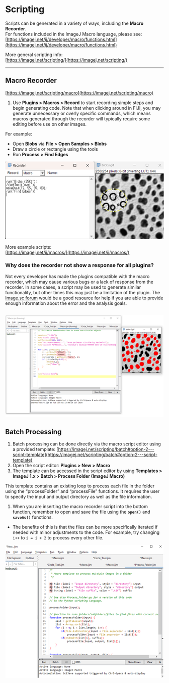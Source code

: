 # Scripting

Scripts can be generated in a variety of ways, including the **Macro Recorder**.  
For functions included in the ImageJ Macro language, please see:  
[https://imagej.net/ij/developer/macro/functions.html](https://imagej.net/ij/developer/macro/functions.html)

More general scripting info:  
[https://imagej.net/scripting/](https://imagej.net/scripting/)

---

## Macro Recorder

[https://imagej.net/scripting/macro](https://imagej.net/scripting/macro)

1. Use **Plugins > Macros > Record** to start recording simple steps and begin generating code.
Note that when clicking around in FIJI, you may generate unnecessary or overly specific commands, which means macros generated through the recorder will typically require some editing before use on other images.

For example:
- Open **Blobs** via **File > Open Samples > Blobs**
- Draw a circle or rectangle using the tools
- Run **Process > Find Edges**

![Recording a macro](images/blobs-macro.png)

More example scripts:  
[https://imagej.net/ij/macros/](https://imagej.net/ij/macros/)

### Why does the recorder not show a response for all plugins?
Not every developer has made the plugins compatible with the macro recorder, which
may cause various bugs or a lack of response from the recorder. In some cases, a script may be
used to generate similar functionality, but other times this may just be a limitation of the plugin.
The [Image.sc forum](https://forum.image.sc) would be a good resource for help if you are able to provide enough
information about the error and the analysis goals.

![Example macro](images/helen-blobs-circular.png)
---

## Batch Processing

1. Batch processing can be done directly via the macro script editor using a provided template:
   [https://imagej.net/scripting/batch#option-2---script-template](https://imagej.net/scripting/batch#option-2---script-template)
2. Open the script editor: **Plugins > New > Macro**
3. The template can be accessed in the script editor by using  **Templates > ImageJ 1.x > Batch > Process Folder (ImageJ Macro)**

 This template contains an existing loop to process each file in the folder
using the “processFolder” and “processFile” functions. It requires the user
to specify the input and output directory as well as the file information.
1. When you are inserting the macro recorder script into the bottom
function, remember to open and save the file using the **`open()`** and **`saveAs()`** functions.

 - The benefits of this is that the files can be more specifically iterated if
needed with minor adjustments to the code. For example, try changing `i++` to `i = i + 2` to process every other file.

![Example batch macro](images/helen-macro.png)

